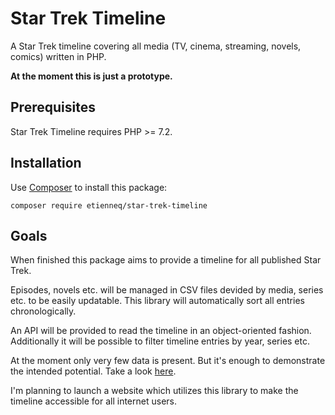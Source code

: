 # Star Trek Timeline

A Star Trek timeline covering all media (TV, cinema, streaming, novels, comics) written in PHP.

**At the moment this is just a prototype.**

## Prerequisites

Star Trek Timeline requires PHP >= 7.2.

## Installation

Use [Composer](https://getcomposer.org/) to install this package:

```
composer require etienneq/star-trek-timeline
```

## Goals

When finished this package aims to provide a timeline for all published Star Trek.

Episodes, novels etc. will be managed in CSV files devided by media, series etc. to be easily updatable.
This library will automatically sort all entries chronologically.

An API will be provided to read the timeline in an object-oriented fashion.
Additionally it will be possible to filter timeline entries by year, series etc.

At the moment only very few data is present. But it's enough to demonstrate the intended potential. Take a look [here](timeline_example.html).

I'm planning to launch a website which utilizes this library to make the timeline accessible for all internet users.